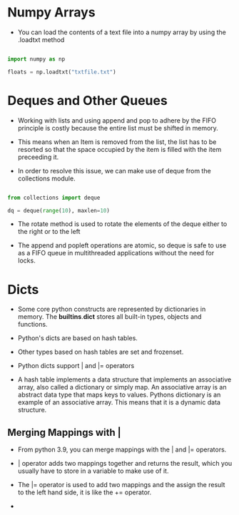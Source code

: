 # Numpy Arrays

- You can load the contents of a text file into a numpy array by using the .loadtxt method

``` Python

import numpy as np

floats = np.loadtxt("txtfile.txt")

```


# Deques and Other Queues

- Working with lists and using append and pop to adhere by the FIFO principle is costly because the entire list must be shifted in memory.

- This means when an Item is removed from the list, the list has to be resorted so that the space occupied by the item is filled with the item preceeding it.

- In order to resolve this issue, we can make use of deque from the collections module.

``` Python

from collections import deque

dq = deque(range(10), maxlen=10)


```

- The rotate method is used to rotate the elements of the deque either to the right or to the left


- The append and popleft operations are atomic, so deque is safe to use as a FIFO queue in multithreaded applications without the need for locks.




# Dicts

- Some core python constructs are represented by dictionaries in memory. The __builtins__.__dict__ stores all built-in types, objects and functions.

- Python's dicts are based on hash tables.

- Other types based on hash tables are set and frozenset.

- Python dicts support | and |= operators

- A hash table implements a data structure that implements an associative array, also called a dictionary or simply map. An associative array is an abstract data type that maps keys to values. Pythons dictionary is an example of an associative array. This means that it is a dynamic data structure.


## Merging Mappings with |

- From python 3.9, you can merge mappings with the | and |= operators.

- | operator adds two mappings together and returns the result, which you usually have to store in a variable to make use of it.

- The |= operator is used to add two mappings and the assign the result to the left hand side, it is like the += operator.

- 